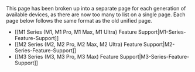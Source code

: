 This page has been broken up into a separate page for each generation of available devices, as there are now too many to list on a single
page. Each page below follows the same format as the old unified page.

- [[M1 Series (M1, M1 Pro, M1 Max, M1 Ultra) Feature Support|M1-Series-Feature-Support]]
- [[M2 Series (M2, M2 Pro, M2 Max, M2 Ultra) Feature Support|M2-Series-Feature-Support]]
- [[M3 Series (M3, M3 Pro, M3 Max) Feature Support|M3-Series-Feature-Support]]
